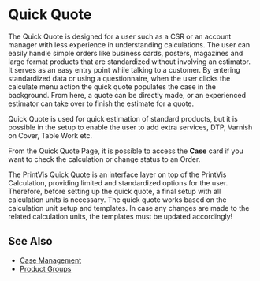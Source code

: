 # Quick Quote
The Quick Quote is designed for a user such as a CSR or an account manager with less experience in understanding calculations. The user can easily handle simple orders like business cards, posters, magazines and large format products that are standardized without involving an estimator. It serves as an easy entry point while talking to a customer. By entering standardized data or using a questionnaire, when the user clicks the calculate menu action the quick quote populates the case in the background. From here, a quote can be directly made, or an experienced estimator can take over to finish the estimate for a quote.

Quick Quote is used for quick estimation of standard products, but it is possible in the setup to enable the user to add extra services, DTP, Varnish on Cover, Table Work etc.

From the Quick Quote Page, it is possible to access the **Case** card if you want to check the calculation or change status to an Order.

The PrintVis Quick Quote is an interface layer on top of the PrintVis Calculation, providing limited and standardized options for the user. Therefore, before setting up the quick quote, a final setup with all calculation units is necessary. The quick quote works based on the calculation unit setup and templates. In case any changes are made to the related calculation units, the templates must be updated accordingly!

## See Also

- <a href="../pvscasemanagement/" target="_self">Case Management</a>
- <a href="../pvsproductgroups/" target="_self">Product Groups</a>
